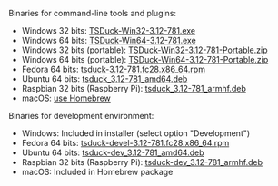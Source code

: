 Binaries for command-line tools and plugins:
* Windows 32 bits: [TSDuck-Win32-3.12-781.exe](https://github.com/tsduck/tsduck/releases/download/v3.12-781/TSDuck-Win32-3.12-781.exe)
* Windows 64 bits: [TSDuck-Win64-3.12-781.exe](https://github.com/tsduck/tsduck/releases/download/v3.12-781/TSDuck-Win64-3.12-781.exe)
* Windows 32 bits (portable): [TSDuck-Win32-3.12-781-Portable.zip](https://github.com/tsduck/tsduck/releases/download/v3.12-781/TSDuck-Win32-3.12-781-Portable.zip)
* Windows 64 bits (portable): [TSDuck-Win64-3.12-781-Portable.zip](https://github.com/tsduck/tsduck/releases/download/v3.12-781/TSDuck-Win64-3.12-781-Portable.zip)
* Fedora 64 bits: [tsduck-3.12-781.fc28.x86_64.rpm](https://github.com/tsduck/tsduck/releases/download/v3.12-781/tsduck-3.12-781.fc28.x86_64.rpm)
* Ubuntu 64 bits: [tsduck_3.12-781_amd64.deb](https://github.com/tsduck/tsduck/releases/download/v3.12-781/tsduck_3.12-781_amd64.deb)
* Raspbian 32 bits (Raspberry Pi): [tsduck_3.12-781_armhf.deb](https://github.com/tsduck/tsduck/releases/download/v3.12-781/tsduck_3.12-781_armhf.deb)
* macOS: [use Homebrew](https://github.com/tsduck/homebrew-tsduck/blob/master/README.md)

Binaries for development environment:
* Windows: Included in installer (select option "Development")
* Fedora 64 bits: [tsduck-devel-3.12-781.fc28.x86_64.rpm](https://github.com/tsduck/tsduck/releases/download/v3.12-781/tsduck-devel-3.12-781.fc28.x86_64.rpm)
* Ubuntu 64 bits: [tsduck-dev_3.12-781_amd64.deb](https://github.com/tsduck/tsduck/releases/download/v3.12-781/tsduck-dev_3.12-781_amd64.deb)
* Raspbian 32 bits (Raspberry Pi): [tsduck-dev_3.12-781_armhf.deb](https://github.com/tsduck/tsduck/releases/download/v3.12-781/tsduck-dev_3.12-781_armhf.deb)
* macOS: Included in Homebrew package
